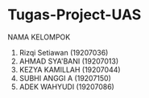 # Tugas-Project-UAS

NAMA KELOMPOK

1. Rizqi Setiawan (19207036)
2. AHMAD SYA'BANI (19207013)
3. KEZYA KAMILLAH (19207044)
4. SUBHI ANGGI A (19207150)
5. ADEK WAHYUDI (19207086)
